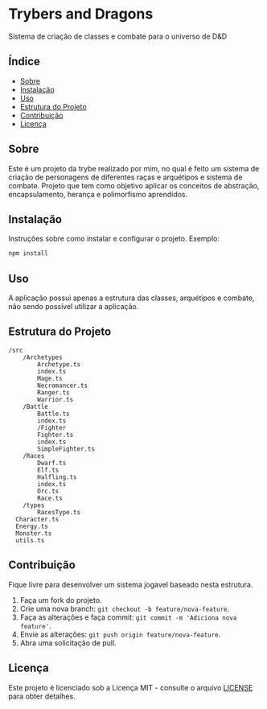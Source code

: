 # Trybers and Dragons

Sistema de criação de classes e combate para o universo de D&D

## Índice

- [Sobre](#sobre)
- [Instalação](#instalação)
- [Uso](#uso)
- [Estrutura do Projeto](#estrutura-do-projeto)
- [Contribuição](#contribuição)
- [Licença](#licença)

## Sobre
Este é um projeto da trybe realizado por mim, no qual é feito um sistema de criação de personagens de diferentes raças e arquétipos e sistema de combate.
Projeto que tem como objetivo aplicar os conceitos de abstração, encapsulamento, herança e polimorfismo aprendidos.



## Instalação

Instruções sobre como instalar e configurar o projeto. Exemplo:

```bash
npm install
```

## Uso

A aplicação possui apenas a estrutura das classes, arquétipos e combate, não sendo possível utilizar a aplicação.
## Estrutura do Projeto
```
/src
    /Archetypes
        Archetype.ts
        index.ts
        Mage.ts
        Necromancer.ts
        Ranger.ts
        Warrior.ts
    /Battle
        Battle.ts
        index.ts
        /Fighter
        Fighter.ts
        index.ts
        SimpleFighter.ts
    /Races
        Dwarf.ts
        Elf.ts
        Halfling.ts
        index.ts
        Orc.ts
        Race.ts
    /types
        RacesType.ts
  Character.ts
  Energy.ts
  Monster.ts
  utils.ts

```

## Contribuição

Fique livre para desenvolver um sistema jogavel baseado nesta estrutura.
1. Faça um fork do projeto.
2. Crie uma nova branch: `git checkout -b feature/nova-feature`.
3. Faça as alterações e faça commit: `git commit -m 'Adiciona nova feature'`.
4. Envie as alterações: `git push origin feature/nova-feature`.
5. Abra uma solicitação de pull.

## Licença

Este projeto é licenciado sob a Licença MIT - consulte o arquivo [LICENSE](LICENSE) para obter detalhes.
